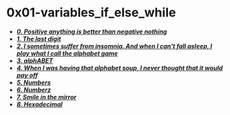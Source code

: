 # 0x01-variables_if_else_while

- ***[0. Positive anything is better than negative nothing](./0-positive_or_negative.c)***
- ***[1. The last digit](./1-last_digit.c)***
- ***[2. I sometimes suffer from insomnia. And when I can't fall asleep, I play what I call the alphabet game](./2-print_alphabet.c)***
- ***[3. alphABET](./3-print_alphabets.c)***
- ***[4. When I was having that alphabet soup, I never thought that it would pay off](./4-print_alphabt.c)***
- ***[5. Numbers](./5-print_numbers.c)***
- ***[6. Numberz](./6-print_numberz.c)***
- ***[7. Smile in the mirror](./7-print_tebahpla.c)***
- ***[8. Hexadecimal](./8-print_base16.c)***

